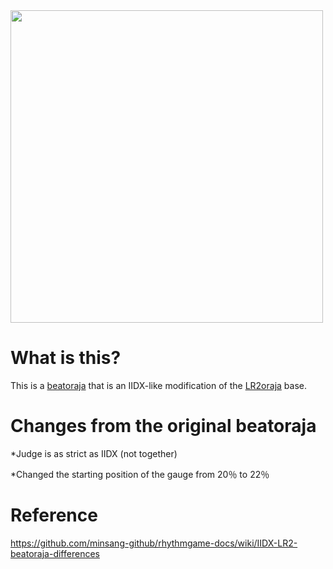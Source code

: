 <img src="https://yantaisa11.s-ul.eu/SkOuwxo3.jpg" width="500">

# What is this?
This is a [beatoraja](https://github.com/exch-bms2/beatoraja) that is an IIDX-like modification of the [LR2oraja](https://github.com/wcko87/lr2oraja) base.

# Changes from the original beatoraja

*Judge is as strict as IIDX (not together)

*Changed the starting position of the gauge from 20％ to 22％

# Reference

https://github.com/minsang-github/rhythmgame-docs/wiki/IIDX-LR2-beatoraja-differences
